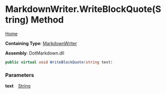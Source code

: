 # MarkdownWriter\.WriteBlockQuote\(String\) Method

[Home](../../../README.md)

**Containing Type**: [MarkdownWriter](../README.md)

**Assembly**: DotMarkdown\.dll

```csharp
public virtual void WriteBlockQuote(string text)
```

### Parameters

**text** &ensp; [String](https://docs.microsoft.com/en-us/dotnet/api/system.string)